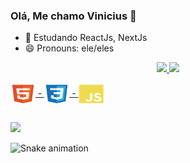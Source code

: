 ### Olá, Me chamo Vinicius 🖖

- 🌱 Estudando ReactJs, NextJs
- 😄 Pronouns: ele/eles

<div align="center">
  <a href="https://github.com/vinicius-pereira-souza">
  <img height="180em" src="https://github-readme-stats.vercel.app/api?username=vinicius-pereira-souza&show_icons=true&theme=onedark&include_all_commits=true&count_private=true"/>
  <img height="180em" src="https://github-readme-stats.vercel.app/api/top-langs/?username=vinicius-pereira-souza&layout=compact&langs_count=7&theme=onedark"/>
</div>
<div style="display: inline_block"><br>
  <img align="center" alt="vinicius-HTML" height="30" width="40" src="https://raw.githubusercontent.com/devicons/devicon/master/icons/html5/html5-original.svg"> - 
    <img align="center" alt="vinicius-CSS" height="30" width="40" src="https://raw.githubusercontent.com/devicons/devicon/master/icons/css3/css3-original.svg"> - 
  <img align="center" alt="vinicius-Js" height="30" width="40" src="https://raw.githubusercontent.com/devicons/devicon/master/icons/javascript/javascript-plain.svg">
</div> 
  
##    
    
<div> 
  
  <a href="https://www.linkedin.com/in/vinicius-pereira-b99a04179" target="_blank"><img src="https://img.shields.io/badge/-LinkedIn-%230077B5?style=for-the-badge&logo=linkedin&logoColor=white" target="_blank"></a> 
 
  ![Snake animation](https://github.com/vinicius-pereira-souza/vinicius-pereira-souza/blob/output/github-contribution-grid-snake.svg)
 
</div>
